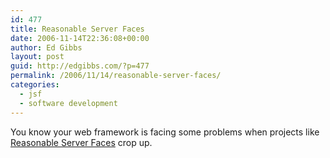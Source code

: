 ```yaml
---
id: 477
title: Reasonable Server Faces
date: 2006-11-14T22:36:08+00:00
author: Ed Gibbs
layout: post
guid: http://edgibbs.com/?p=477
permalink: /2006/11/14/reasonable-server-faces/
categories:
  - jsf
  - software development
---
```

You know your web framework is facing some problems when projects like [Reasonable Server Faces](http://www2.caret.cam.ac.uk/rsfwiki/) crop up.